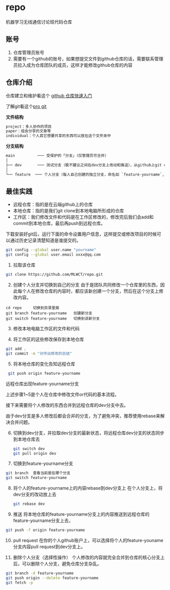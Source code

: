 # repo

机器学习无线通信讨论班代码仓库

## 账号

1. 仓库管理员账号
2. 需要有一个github的账号，如果想提交文件到github仓库的话，需要联系管理员拉入成为仓库团队的成员，这样才能修改github仓库的内容

## 仓库介绍

仓库建立和维护看这个 [github 仓库快速入门](https://docs.github.com/zh/repositories/creating-and-managing-repositories/quickstart-for-repositories)

了解git看这个[pro git](https://www.progit.cn/#_pro_git)

**文件结构**

```sh
project：多人协作的项目
paper：组会分享的文章等
individual：个人其它想要共享的东西可以放在这个文件夹中
```

**分支结构**

```sh
main          ─── 受保护的「分支」（仅管理员可合并）
│
├── dev       ─── 测试分支（极不建议之间在dev分支上改动和推送），从github上git clone到本地电脑的时候默认拉取的是dev分支的最新变化
│
└── feature  ─── 个人分支（每人自己创建的独立分支，命名如 `feature-yourname`, 建议在个人独立分支上改动和推送）
```

## 最佳实践

- 远程仓库：指的是在云端github上的仓库
- 本地仓库：指的是我们git clone到本地电脑所形成的仓库
- 工作区：我们修改文件和代码是在工作区修改的，修改完后我们会add和commit到本地仓库，最后再push到远程仓库。

下载安装好git后，运行下面的命令设置用户信息，这样提交或修改项目的时候可以通过历史记录清楚知道是谁提交的。
```sh
git config --global user.name "yourname"
git config --global user.email xxxx@qq.com
```

1. 拉取该仓库
```sh
git clone https://github.com/MLWCT/repo.git
```

2. 创建个人分支并切换到自己的分支
   由于是团队共同修改一个仓库里的东西，因此每个人在修改仓库的内容时，都应该新创建一个分支，然后在这个分支上修改内容。

```shell
cd repo     切换到目录里面
git branch feature-yourname   创建新分支
git switch feature-yourname   切换到该新分支
```


3. 修改本地电脑工作区的文件和代码

4. 将工作区的这些修改保存到本地仓库

```sh
git add .
git commit -m "对作出修改的总结"
```

5. 将本地仓库的变化告知远程仓库

  ```sh
   git push origin feature-yourname
  ```

   远程仓库出现feature-yourname分支

上述步骤1~5是个人在仓库中修改文件or代码的基本流程。

接下来需要将个人修改的东西合并到远程仓库的dev分支中去。

由于dev分支是多人修改后都会合并的分支，为了避免冲突，推荐使用rebase来解决合并问题。

6. 切换到dev分支，并拉取dev分支的最新状态，将远程仓库dev分支的状态同步到本地仓库去
   ```sh
   git switch dev
   git pull origin dev
   ```

6. 切换到feature-yourname分支

```sh
git branch  查看当前是在哪个分支
git switch feature-yourname
```

8. 将个人的feature-yourname上的内容rebase到dev分支上
在个人分支上，将dev分支的改动放上去

   ```sh
   git rebase dev
   ```

9. 推送
将本地仓库的feature-yourname分支上的内容推送到远程仓库的feature-yourname分支上去， 

```sh
git push -f origin feature-yourname
```

10.  pull request
在你的个人github账户上，可以选择将个人的feature-youname分支内容pull request到dev分支上。

11. 删除个人分支（选择性操作）
个人修改的内容就完全合并到仓库的核心分支上后，可以删除个人分支，避免仓库分支杂乱。
```sh
git branch -d feature-yourname
git push origin --delete feature-yourname
git fetch -p
```

